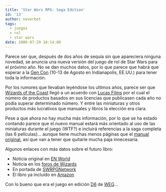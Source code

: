 ```yaml
---
title: 'Star Wars RPG: Saga Edition'
id: '13'
author: neverbot
tags:
  - juegos
  - rol
  - star wars
date: 2006-07-29 10:14:08
---
```


Parece ser que, después de dos años de sequía sin que apareciera ninguna novedad, se anuncia una nueva versión del juego de rol de Star Wars para el próximo año. No se dan muchos datos, por lo que parece que habrá que esperar a la [Gen Con](http://www.gencon.com/) (10-13 de Agosto en Indianapolis, EE.UU.) para tener toda la información.

Por los rumores que llevaban leyéndose los ultimos años, parece ser que [Wizards of the Coast](http://www.wizards.com/) llegó a un acuerdo con [Lucas Films](http://www.lucasfilm.com/) por el cual el número de productos basados en sus licencias que publicasen cada año no podía superar determinado número. Y entre las miniaturas y otros productos más lucrativos que manuales y libros la elección era clara.

Pese a que ahora no hay mucha más información, por lo que se ha estado contando parece que el nuevo manual estará más orientado al uso de las miniaturas durante el juego (WTF?) e incluirá referencias a la saga completa (las 6 películas)... aunque tiene muchas menos páginas que el [manual original](http://www.amazon.com/gp/product/078692876X/ref=pd_cp_b_title/104-6068107-7543123?%5Fencoding=UTF8&v=glance&n=283155), así que van a tener que quitarle mucha paja innecesaria.

Algunos enlaces con más datos sobre el futuro libro:

* Noticia original en [EN World](http://www.enworld.org/showthread.php?t=169200)
* Noticia en los [foros de Wizards](http://boards1.wizards.com/showthread.php?t=662400)
* En portada de [SWRPGNetwork](http://www.swrpgnetwork.com/)
* El libro ya incluído en [Amazon](http://www.amazon.com/gp/product/0786943564/qid=1151670714/sr=1-2/ref=sr_1_2/104-6068107-7543123?redirect=true&s=books&v=glance&n=283155)

Con lo bueno que era el juego en edición [D6](http://www.rancorpit.com/) de [WEG](http://www.westendgames.com/)...
